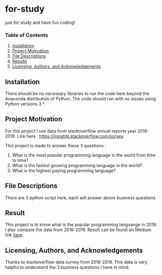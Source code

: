 # for-study
just for study and have fun coding!


### Table of Contents

1. [Installation](#installation)
2. [Project Motivation](#projectmotivation)
3. [File Descriptions](#filedescriptions)
4. [Results](#results)
5. [Licensing, Authors, and Acknowledgements](#licensingauthorsandacknowledgements)

## Installation <a name="installation"></a>

There should be no necessary libraries to run the code here beyond the Anaconda distribution of Python.  The code should run with no issues using Python versions 3.*.

## Project Motivation <a name="projectmotivation"></a>
For this project I use data from stackoverflow annual reports year 2016-2019. 
Link here : https://insights.stackoverflow.com/survey.

This project is made to answer these 3 questions :
1. What is the most popular programming language in the world from time to time?
2. What is the fastest growing programming language in the world?
3. What is the highest paying programming language?

## File Descriptions <a name="filedescriptions"></a>
There are 3 python script here, each will answer above business questions

## Result <a name="results"></a>
This project is to know what is the popular programming languange in 2019.
I also compare the data from 2016-2019.
Result can be found on Medium link [here](https://medium.com/p/f8ecf06acede/edit).

## Licensing, Authors, and Acknowledgements  <a name="licensingauthorsandacknowledgements"></a>
Thanks to stackoverflow data survey from 2016-2019. This data is very helpful to understand the 3 business questions I have in mind.
